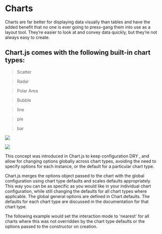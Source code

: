 # Charts

Charts are far better for displaying data visually than tables and have the added benefit that no one is ever going to press-gang them into use as a layout tool. They’re easier to look at and convey data quickly, but they’re not always easy to create.

## Chart.js comes with the following built-in chart types:

> Scatter

> Radar

> Polar Area

> Bubble

> line

> pie

> bar

![](https://canvasjs.com/wp-content/uploads/images/gallery/javascript-charts/overview/javascript-charts-graphs-index-data-label.png)


![](https://miro.medium.com/max/629/1*rzNBRBt1RCr4NsN4Lb7V1Q.png)

This concept was introduced in Chart.js  to keep configuration DRY , and allow for changing options globally across chart types, avoiding the need to specify options for each instance, or the default for a particular chart type.

Chart.js merges the options object passed to the chart with the global configuration using chart type defaults and scales defaults appropriately. This way you can be as specific as you would like in your individual chart configuration, while still changing the defaults for all chart types where applicable. The global general options are defined in Chart.defaults. The defaults for each chart type are discussed in the documentation for that chart type.

The following example would set the interaction mode to 'nearest' for all charts where this was not overridden by the chart type defaults or the options passed to the constructor on creation.

